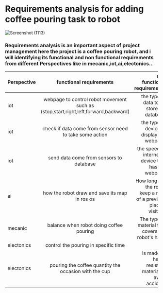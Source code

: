 # Requirements analysis for adding coffee pouring task to robot

![Screenshot (1113)](https://user-images.githubusercontent.com/108452991/186026193-c6336bee-7fea-4332-99ff-c309e6a21d6a.png)
### Requirements analysis is an important aspect of project management here the project is a coffee pouring robot, and i will identifying its functional and non functional requirements from different Perspectives like in mecanic,iot,ai,electonics..


| Perspective   | functional requirements                                                                  | non functional requirements                        |
|:------------  |:----------------------------------------------------------------------------------------:| --------------------------------------------------:|
|iot            |webpage to control robot movement such as (stop,start,right,left,forward,backward)        |the type of data to be stored in database           |
|iot            |check if data come from sensor need to take some action                                   |the type of device to display the webpage           |
|iot            |send data come from sensors to database                                                   |the speed of internet in device that has the webpage|
|ai             |how the robot draw and save its map in ros os                                             |How long will the robot keep a map of a previous place it visited? 
|mecanic        |balance when robot doing coffee pouring                                                   |The type of material that covers the robot's hand  |
|electonics     |control the pouring in specific time                                                      |-                                                  |        
|electonics     |pouring the coffee quantity the occasion with the cup                                     |is made of heat-resistant material to avoid accident|
